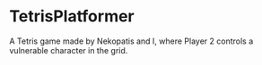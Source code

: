 # TetrisPlatformer
A Tetris game made by Nekopatis and I, where Player 2 controls a vulnerable character in the grid.
